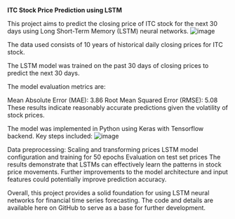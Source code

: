 **ITC Stock Price Prediction using LSTM**



This project aims to predict the closing price of ITC stock for the next 30 days using Long Short-Term Memory (LSTM) neural networks.
![image](https://github.com/sijoalex157/Stock-Prediction-using-LSTM/assets/136322927/eeeffb84-d999-47ef-8512-248258e49ccb)

The data used consists of 10 years of historical daily closing prices for ITC stock.

The LSTM model was trained on the past 30 days of closing prices to predict the next 30 days.

The model evaluation metrics are:

Mean Absolute Error (MAE): 3.86
Root Mean Squared Error (RMSE): 5.08
These results indicate reasonably accurate predictions given the volatility of stock prices.

The model was implemented in Python using Keras with Tensorflow backend. Key steps included:
![image](https://github.com/sijoalex157/Stock-Prediction-using-LSTM/assets/136322927/9b5a63a0-5b88-4183-b640-65cd9911d9e5)

Data preprocessing: Scaling and transforming prices
LSTM model configuration and training for 50 epochs
Evaluation on test set prices
The results demonstrate that LSTMs can effectively learn the patterns in stock price movements. Further improvements to the model architecture and input features could potentially improve prediction accuracy.

Overall, this project provides a solid foundation for using LSTM neural networks for financial time series forecasting. The code and details are available here on GitHub to serve as a base for further development.
